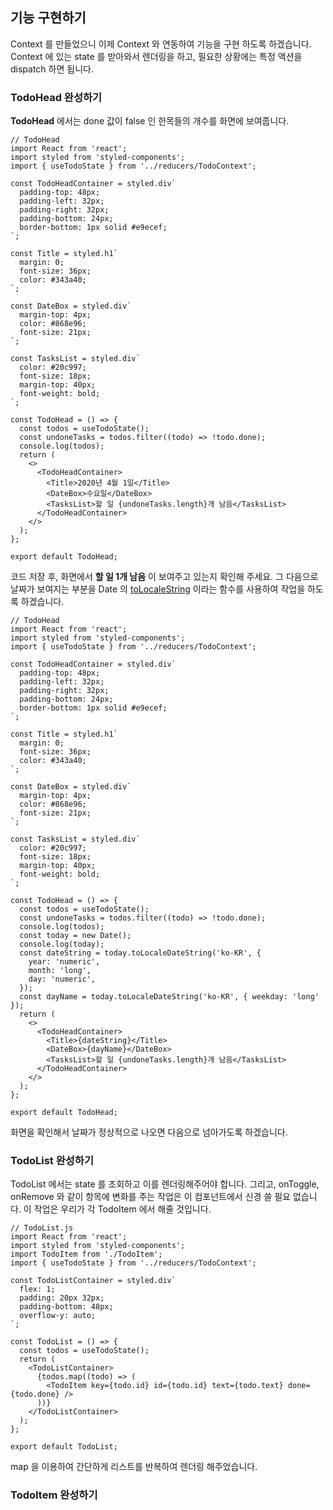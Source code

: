 <!-- ---
title: 리액트 To Do List 만들기(4)
date: '2020-04-09'
description: 'Context 를 만들었으니 이제 Context 와 연동하여 기능을 구현 하도록 하겠습니다. Context 에 있는 state 를 받아와서 렌더링을 하고, 필요한 상황에는 특정 액션을 dispatch 하면 됩니다.'
--- -->

## 기능 구현하기

Context 를 만들었으니 이제 Context 와 연동하여 기능을 구현 하도록 하겠습니다. Context 에 있는 state 를 받아와서 렌더링을 하고, 필요한 상황에는 특정 액션을 dispatch 하면 됩니다.

### TodoHead 완성하기

**TodoHead** 에서는 done 값이 false 인 한목들의 개수를 화면에 보여줍니다.

```
// TodoHead
import React from 'react';
import styled from 'styled-components';
import { useTodoState } from '../reducers/TodoContext';

const TodoHeadContainer = styled.div`
  padding-top: 48px;
  padding-left: 32px;
  padding-right: 32px;
  padding-bottom: 24px;
  border-bottom: 1px solid #e9ecef;
`;

const Title = styled.h1`
  margin: 0;
  font-size: 36px;
  color: #343a40;
`;

const DateBox = styled.div`
  margin-top: 4px;
  color: #868e96;
  font-size: 21px;
`;

const TasksList = styled.div`
  color: #20c997;
  font-size: 18px;
  margin-top: 40px;
  font-weight: bold;
`;

const TodoHead = () => {
  const todos = useTodoState();
  const undoneTasks = todos.filter((todo) => !todo.done);
  console.log(todos);
  return (
    <>
      <TodoHeadContainer>
        <Title>2020년 4월 1일</Title>
        <DateBox>수요일</DateBox>
        <TasksList>할 일 {undoneTasks.length}개 남음</TasksList>
      </TodoHeadContainer>
    </>
  );
};

export default TodoHead;

```

코드 저장 후, 화면에서 **할 일 1개 남음** 이 보여주고 있는지 확인해 주세요.
그 다음으로 날짜가 보여지는 부분을 Date 의 [toLocaleString](https://developer.mozilla.org/ko/docs/Web/JavaScript/Reference/Global_Objects/Date/toLocaleString) 이라는 함수를 사용하여 작업을 하도록 하겠습니다.

```
// TodoHead
import React from 'react';
import styled from 'styled-components';
import { useTodoState } from '../reducers/TodoContext';

const TodoHeadContainer = styled.div`
  padding-top: 48px;
  padding-left: 32px;
  padding-right: 32px;
  padding-bottom: 24px;
  border-bottom: 1px solid #e9ecef;
`;

const Title = styled.h1`
  margin: 0;
  font-size: 36px;
  color: #343a40;
`;

const DateBox = styled.div`
  margin-top: 4px;
  color: #868e96;
  font-size: 21px;
`;

const TasksList = styled.div`
  color: #20c997;
  font-size: 18px;
  margin-top: 40px;
  font-weight: bold;
`;

const TodoHead = () => {
  const todos = useTodoState();
  const undoneTasks = todos.filter((todo) => !todo.done);
  console.log(todos);
  const today = new Date();
  console.log(today);
  const dateString = today.toLocaleDateString('ko-KR', {
    year: 'numeric',
    month: 'long',
    day: 'numeric',
  });
  const dayName = today.toLocaleDateString('ko-KR', { weekday: 'long' });
  return (
    <>
      <TodoHeadContainer>
        <Title>{dateString}</Title>
        <DateBox>{dayName}</DateBox>
        <TasksList>할 일 {undoneTasks.length}개 남음</TasksList>
      </TodoHeadContainer>
    </>
  );
};

export default TodoHead;

```

화면을 확인해서 날짜가 정상적으로 나오면 다음으로 넘아가도록 하겠습니다.

### TodoList 완성하기

TodoList 에서는 state 를 조회하고 이를 렌더링해주어야 합니다. 그리고, onToggle, onRemove 와 같이 항목에 변화를 주는 작업은 이 컴포넌트에서 신경 쓸 필요 없습니다. 이 작업은 우리가 각 TodoItem 에서 해줄 것입니다.

```
// TodoList.js
import React from 'react';
import styled from 'styled-components';
import TodoItem from './TodoItem';
import { useTodoState } from '../reducers/TodoContext';

const TodoListContainer = styled.div`
  flex: 1;
  padding: 20px 32px;
  padding-bottom: 48px;
  overflow-y: auto;
`;

const TodoList = () => {
  const todos = useTodoState();
  return (
    <TodoListContainer>
      {todos.map((todo) => (
        <TodoItem key={todo.id} id={todo.id} text={todo.text} done={todo.done} />
      ))}
    </TodoListContainer>
  );
};

export default TodoList;

```

map 을 이용하여 간단하게 리스트를 반복하여 렌더링 해주었습니다.

### TodoItem 완성하기
